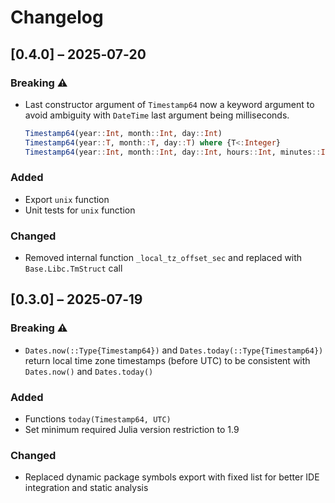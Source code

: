 # Changelog

## [0.4.0] – 2025‑07‑20

### Breaking ⚠️

-   Last constructor argument of `Timestamp64` now a keyword argument to avoid ambiguity with `DateTime` last argument being milliseconds.

    ```julia
    Timestamp64(year::Int, month::Int, day::Int)
    Timestamp64(year::T, month::T, day::T) where {T<:Integer}
    Timestamp64(year::Int, month::Int, day::Int, hours::Int, minutes::Int=0, seconds::Int=0; nanoseconds::Int=0)
    ```

### Added

-   Export `unix` function
-   Unit tests for `unix` function

### Changed

-   Removed internal function `_local_tz_offset_sec` and replaced with `Base.Libc.TmStruct` call

## [0.3.0] – 2025‑07‑19

### Breaking ⚠️

-   `Dates.now(::Type{Timestamp64})` and `Dates.today(::Type{Timestamp64})` return local time zone timestamps (before UTC) to be consistent with `Dates.now()` and `Dates.today()`

### Added

-   Functions `today(Timestamp64, UTC)`
-   Set minimum required Julia version restriction to 1.9

### Changed

-   Replaced dynamic package symbols export with fixed list for better IDE integration and static analysis
